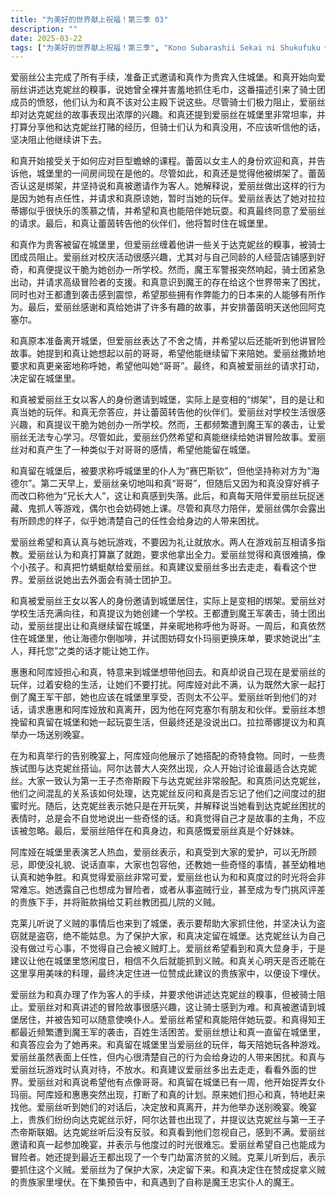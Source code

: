 ```yaml
---
title: "为美好的世界献上祝福！第三季 03"
description: ""
date: 2025-03-22
tags: ["为美好的世界献上祝福！第三季", "Kono Subarashii Sekai ni Shukufuku wo! S3", "202404"]
---
```


爱丽丝公主完成了所有手续，准备正式邀请和真作为贵宾入住城堡。和真开始向爱丽丝讲述达克妮丝的糗事，说她曾全裸并害羞地抓住毛巾，这番描述引来了骑士团成员的愤怒，他们认为和真不该对公主殿下说这些。尽管骑士们极力阻止，爱丽丝却对达克妮丝的故事表现出浓厚的兴趣。和真还提到爱丽丝在城堡里非常坦率，并打算分享他和达克妮丝打赌的经历，但骑士们认为和真没用，不应该听信他的话，坚决阻止他继续讲下去。

和真开始接受关于如何应对巨型蟾蜍的课程。蕾茵以女主人的身份欢迎和真，并告诉他，城堡里的一间房间现在是他的。尽管如此，和真还是觉得他被绑架了。蕾茵否认这是绑架，并坚持说和真被邀请作为客人。她解释说，爱丽丝做出这样的行为是因为她有点任性，并请求和真原谅她，暂时当她的玩伴。爱丽丝表达了她对拉拉蒂娜似乎很快乐的羡慕之情，并希望和真也能陪伴她玩耍。和真最终同意了爱丽丝的请求。最后，和真让蕾茵转告他的伙伴们，他将暂时住在城堡里。

和真作为贵客被留在城堡里，但爱丽丝缠着他讲一些关于达克妮丝的糗事，被骑士团成员阻止。爱丽丝对校庆活动很感兴趣，尤其对与自己同龄的人经营店铺感到好奇，和真便提议干脆为她创办一所学校。然而，魔王军警报突然响起，骑士团紧急出动，并请求高级冒险者的支援。和真意识到魔王的存在给这个世界带来了困扰，同时也对王都遭到袭击感到震惊，希望那些拥有作弊能力的日本来的人能够有所作为。最后，爱丽丝感谢和真给她讲了许多有趣的故事，并安排蕾茵明天送他回阿克塞尔。

和真原本准备离开城堡，但爱丽丝表达了不舍之情，并希望以后还能听到他讲冒险故事。她提到和真让她想起以前的哥哥，希望他能继续留下来陪她。爱丽丝撒娇地要求和真更亲密地称呼她，希望他叫她“哥哥”。最终，和真被爱丽丝的请求打动，决定留在城堡里。

和真被爱丽丝王女以客人的身份邀请到城堡，实际上是变相的“绑架”，目的是让和真当她的玩伴。和真无奈答应，并让蕾茵转告他的伙伴们。爱丽丝对学校生活很感兴趣，和真提议干脆为她创办一所学校。然而，王都频繁遭到魔王军的袭击，让爱丽丝无法专心学习。尽管如此，爱丽丝仍然希望和真能继续给她讲冒险故事。爱丽丝对和真产生了一种类似于对哥哥的感情，希望他能留在城堡。

和真留在城堡后，被要求称呼城堡里的仆人为“赛巴斯钦”，但他坚持称对方为“海德尔”。第二天早上，爱丽丝亲切地叫和真“哥哥”，但随后又因为和真没穿好裤子而改口称他为“兄长大人”，这让和真感到失落。此后，和真每天陪伴爱丽丝玩捉迷藏、鬼抓人等游戏，偶尔也会妨碍她上课。尽管和真尽力陪伴，爱丽丝偶尔会露出有所顾虑的样子，似乎她清楚自己的任性会给身边的人带来困扰。

爱丽丝希望和真认真与她玩游戏，不要因为礼让就放水。两人在游戏前互相请多指教。爱丽丝认为和真打算赢了就跑，要求他拿出全力。爱丽丝觉得和真很难搞，像个小孩子。和真把竹蜻蜓献给爱丽丝。和真建议爱丽丝多出去走走，看看这个世界。爱丽丝说她出去外面会有骑士团护卫。

和真被爱丽丝王女以客人的身份邀请到城堡居住，实际上是变相的绑架。爱丽丝对学校生活充满向往，和真提议为她创建一个学校。王都遭到魔王军袭击，骑士团出动，爱丽丝提出让和真继续留在城堡，并亲昵地称呼他为哥哥。一周后，和真依然住在城堡里，他让海德尔倒咖啡，并试图妨碍女仆玛丽更换床单，要求她说出“主人，拜托您”之类的话才能让她工作。

惠惠和阿库娅担心和真，特意来到城堡想带他回去。和真却说自己现在是爱丽丝的玩伴，过着安稳的生活，让她们不要打扰。阿库娅对此不满，认为既然大家一起打倒了魔王军干部，她也应该在城堡里享受，否则太不公平。爱丽丝听到他们的对话，请求惠惠和阿库娅放和真离开，因为他在阿克塞尔有朋友和伙伴。爱丽丝本想挽留和真留在城堡和她一起玩耍生活，但最终还是没说出口。拉拉蒂娜提议为和真举办一场送别晚宴。

在为和真举行的告别晚宴上，阿库娅向他展示了她搭配的奇特食物。同时，一些贵族试图与达克妮丝搭讪。阿尔达普大人突然出现，众人开始讨论谁最适合达克妮丝。大家一致认为第一王子杰帝斯殿下与达克妮丝非常般配。和真质问达克妮丝，他们之间混乱的关系该如何处理，达克妮丝反问和真是否忘记了他们之间度过的甜蜜时光。随后，达克妮丝表示她只是在开玩笑，并解释说当她看到达克妮丝困扰的表情时，总是会不自觉地说出一些奇怪的话。和真觉得自己才是故事的主角，不应该被忽略。最后，爱丽丝陪伴在和真身边，和真感慨爱丽丝真是个好妹妹。

阿库娅在城堡里表演艺人热血，爱丽丝表示，和真受到大家的爱护，可以无所顾忌，即使没礼貌、说话直率，大家也包容他，还教她一些奇怪的事情，甚至幼稚地认真和她争胜。和真觉得爱丽丝非常可爱，爱丽丝也认为和和真度过的时光将会非常难忘。她透露自己也想成为冒险者，或者从事盗贼行业，甚至成为专门挑风评差的贵族下手，并将赃款捐给艾莉丝教团孤儿院的义贼。

克莱儿听说了义贼的事情后也来到了城堡，表示要帮助大家抓住他，并坚决认为盗窃就是盗窃，绝不能姑息。为了保护大家，和真决定留在城堡。达克妮丝认为自己没有做过亏心事，不觉得自己会被义贼盯上。爱丽丝希望看到和真大显身手，于是建议让他在城堡里悠闲度日，相信不久后就能抓到义贼。和真关心明天是否还能在这里享用美味的料理，最终决定住进一位赞成此建议的贵族家中，以便设下埋伏。

爱丽丝为和真办理了作为客人的手续，并要求他讲述达克妮丝的糗事，但被骑士阻止。爱丽丝对和真讲述的冒险故事很感兴趣，这让骑士感到为难。和真被邀请到城堡居住，并被告知可以随意使唤仆人。爱丽丝希望和真能陪伴她玩耍。和真得知王都最近频繁遭到魔王军的袭击，百姓生活困苦。爱丽丝想让和真一直留在城堡里，和真答应会为了她再来。和真留在城堡里当爱丽丝的玩伴，每天陪她玩各种游戏。爱丽丝虽然表面上任性，但内心很清楚自己的行为会给身边的人带来困扰。和真与爱丽丝玩游戏时认真对待，不放水。和真建议爱丽丝多出去走走，看看外面的世界。爱丽丝对和真说希望他有点像哥哥。和真留在城堡已有一周，他开始捉弄女仆玛丽。阿库娅和惠惠突然出现，打断了和真的计划。原来她们担心和真，特地赶来找他。爱丽丝听到她们的对话后，决定放和真离开，并为他举办送别晚宴。晚宴上，贵族们纷纷向达克妮丝示好，阿尔达普也出现了，并提议达克妮丝与第一王子杰帝斯联姻。达克妮丝听后没有反驳。和真看到他们忽视自己，感到不满。爱丽丝邀请和真一起参加晚宴，并表示与他度过的时光很难忘。爱丽丝希望自己也能成为冒险者。她还提到最近王都出现了一个专门劫富济贫的义贼。克莱儿听到后，表示要抓住这个义贼。爱丽丝为了保护大家，决定留下来。和真决定住在赞成捉拿义贼的贵族家里埋伏。在下集预告中，和真遇到了自称是魔王忠实仆人的魔王。